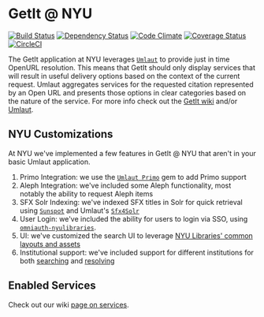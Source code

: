 # GetIt @ NYU

[![Build Status](https://travis-ci.org/NYULibraries/getit.png?branch=master)](https://travis-ci.org/NYULibraries/getit)
[![Dependency Status](https://gemnasium.com/NYULibraries/getit.png)](https://gemnasium.com/NYULibraries/getit)
[![Code Climate](https://codeclimate.com/github/NYULibraries/getit.png)](https://codeclimate.com/github/NYULibraries/getit)
[![Coverage Status](https://coveralls.io/repos/NYULibraries/getit/badge.png?branch=master)](https://coveralls.io/r/NYULibraries/getit)
[![CircleCI](https://circleci.com/gh/NYULibraries/getit.svg?style=svg)](https://circleci.com/gh/NYULibraries/getit)

The GetIt application at NYU leverages [`Umlaut`](http://github.com/team-umlaut/umlaut) to provide just in time OpenURL resolution.
This means that GetIt should only display services that will result in useful delivery options based on the context of the current request.
Umlaut aggregates services for the requested citation represented by an Open URL and presents those options in clear categories based on
the nature of the service.
For more info check out the [GetIt wiki](http://github.com/NYULibraries/getit/wiki/Home) and/or
[Umlaut](http://github.com/team-umlaut/umlaut#umlaut).

## NYU Customizations
At NYU we've implemented a few features in GetIt @ NYU that aren't in your basic Umlaut application.

1.  Primo Integration: we use the [`Umlaut Primo`](https://github.com/team-umlaut/umlaut-primo) gem to add Primo support
2.  Aleph Integration: we've included some Aleph functionality, most notably the ability to request Aleph items
3.  SFX Solr Indexing: we've indexed SFX titles in Solr for quick retrieval using [`Sunspot`](http://sunspot.github.com/) and Umlaut's
    [`Sfx4Solr`](https://github.com/team-umlaut/umlaut/tree/master/app/controllers/search_methods/sfx4_solr)
4.  User Login: we've included the ability for users to login via SSO, using [`omniauth-nyulibraries`](http://github.com/nyulibraries/omniauth-nyulibraries).
5.  UI: we've customized the search UI to leverage
    [NYU Libraries' common layouts and assets](https://github.com/NYULibraries/nyulibraries-assets)
6.  Institutional support: we've included support for different institutions for both [searching](config/initializers/search_controller.rb)
    and [resolving](app/controllers/umlaut_controller.rb#L157)

## Enabled Services
Check out our wiki [page on services](http://github.com/NYULibraries/getit/wiki/Services).
